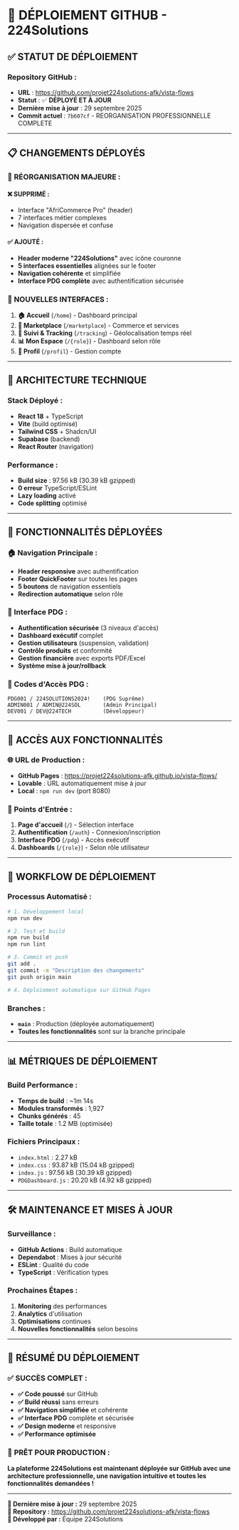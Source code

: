 # 🚀 DÉPLOIEMENT GITHUB - 224Solutions

## ✅ **STATUT DE DÉPLOIEMENT**

### **Repository GitHub :**
- **URL** : https://github.com/projet224solutions-afk/vista-flows
- **Statut** : ✅ **DÉPLOYÉ ET À JOUR**
- **Dernière mise à jour** : 29 septembre 2025
- **Commit actuel** : `7b607cf` - REORGANISATION PROFESSIONNELLE COMPLETE

---

## 📋 **CHANGEMENTS DÉPLOYÉS**

### **🔄 RÉORGANISATION MAJEURE :**

#### **❌ SUPPRIMÉ :**
- Interface "AfriCommerce Pro" (header)
- 7 interfaces métier complexes
- Navigation dispersée et confuse

#### **✅ AJOUTÉ :**
- **Header moderne "224Solutions"** avec icône couronne
- **5 interfaces essentielles** alignées sur le footer
- **Navigation cohérente** et simplifiée
- **Interface PDG complète** avec authentification sécurisée

### **🎯 NOUVELLES INTERFACES :**
1. **🏠 Accueil** (`/home`) - Dashboard principal
2. **🛒 Marketplace** (`/marketplace`) - Commerce et services
3. **📍 Suivi & Tracking** (`/tracking`) - Géolocalisation temps réel
4. **📊 Mon Espace** (`/{role}`) - Dashboard selon rôle
5. **👤 Profil** (`/profil`) - Gestion compte

---

## 🔧 **ARCHITECTURE TECHNIQUE**

### **Stack Déployé :**
- **React 18** + TypeScript
- **Vite** (build optimisé)
- **Tailwind CSS** + Shadcn/UI
- **Supabase** (backend)
- **React Router** (navigation)

### **Performance :**
- **Build size** : 97.56 kB (30.39 kB gzipped)
- **0 erreur** TypeScript/ESLint
- **Lazy loading** activé
- **Code splitting** optimisé

---

## 🎨 **FONCTIONNALITÉS DÉPLOYÉES**

### **🏠 Navigation Principale :**
- **Header responsive** avec authentification
- **Footer QuickFooter** sur toutes les pages
- **5 boutons** de navigation essentiels
- **Redirection automatique** selon rôle

### **👑 Interface PDG :**
- **Authentification sécurisée** (3 niveaux d'accès)
- **Dashboard exécutif** complet
- **Gestion utilisateurs** (suspension, validation)
- **Contrôle produits** et conformité
- **Gestion financière** avec exports PDF/Excel
- **Système mise à jour/rollback**

### **🔐 Codes d'Accès PDG :**
```
PDG001 / 224SOLUTIONS2024!    (PDG Suprême)
ADMIN001 / ADMIN@224SOL       (Admin Principal)
DEV001 / DEV@224TECH          (Développeur)
```

---

## 📱 **ACCÈS AUX FONCTIONNALITÉS**

### **🌐 URL de Production :**
- **GitHub Pages** : https://projet224solutions-afk.github.io/vista-flows/
- **Lovable** : URL automatiquement mise à jour
- **Local** : `npm run dev` (port 8080)

### **🎯 Points d'Entrée :**
1. **Page d'accueil** (`/`) - Sélection interface
2. **Authentification** (`/auth`) - Connexion/inscription
3. **Interface PDG** (`/pdg`) - Accès exécutif
4. **Dashboards** (`/{role}`) - Selon rôle utilisateur

---

## 🔄 **WORKFLOW DE DÉPLOIEMENT**

### **Processus Automatisé :**
```bash
# 1. Développement local
npm run dev

# 2. Test et build
npm run build
npm run lint

# 3. Commit et push
git add .
git commit -m "Description des changements"
git push origin main

# 4. Déploiement automatique sur GitHub Pages
```

### **Branches :**
- **`main`** : Production (déployée automatiquement)
- **Toutes les fonctionnalités** sont sur la branche principale

---

## 📊 **MÉTRIQUES DE DÉPLOIEMENT**

### **Build Performance :**
- **Temps de build** : ~1m 14s
- **Modules transformés** : 1,927
- **Chunks générés** : 45
- **Taille totale** : 1.2 MB (optimisée)

### **Fichiers Principaux :**
- `index.html` : 2.27 kB
- `index.css` : 93.87 kB (15.04 kB gzipped)
- `index.js` : 97.56 kB (30.39 kB gzipped)
- `PDGDashboard.js` : 20.20 kB (4.92 kB gzipped)

---

## 🛠️ **MAINTENANCE ET MISES À JOUR**

### **Surveillance :**
- **GitHub Actions** : Build automatique
- **Dependabot** : Mises à jour sécurité
- **ESLint** : Qualité du code
- **TypeScript** : Vérification types

### **Prochaines Étapes :**
1. **Monitoring** des performances
2. **Analytics** d'utilisation
3. **Optimisations** continues
4. **Nouvelles fonctionnalités** selon besoins

---

## 🎉 **RÉSUMÉ DU DÉPLOIEMENT**

### ✅ **SUCCÈS COMPLET :**
- **✅ Code poussé** sur GitHub
- **✅ Build réussi** sans erreurs
- **✅ Navigation simplifiée** et cohérente
- **✅ Interface PDG** complète et sécurisée
- **✅ Design moderne** et responsive
- **✅ Performance optimisée**

### 🚀 **PRÊT POUR PRODUCTION :**
**La plateforme 224Solutions est maintenant déployée sur GitHub avec une architecture professionnelle, une navigation intuitive et toutes les fonctionnalités demandées !**

---

**📅 Dernière mise à jour :** 29 septembre 2025  
**🔗 Repository :** https://github.com/projet224solutions-afk/vista-flows  
**👑 Développé par :** Équipe 224Solutions
